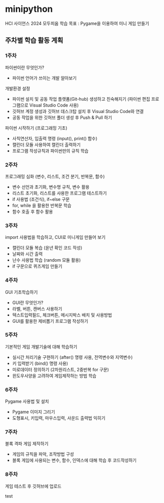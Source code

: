 # minipython
HCI 사이언스 2024 모두피움
학습 목표 : Pygame을 이용하여 미니 게임 만들기

## 주차별 학습 활동 계획

### 1주차
 파이썬이란 무엇인가?
- 파이썬 언어가 쓰이는 개발 알아보기

개발환경 설정
- 파이썬 설치 및 공동 작업 플랫폼(Git-hub) 생성하고 친숙해지기
  (파이썬 편집 프로그램으로 Visual Studio Code 사용)
- 깃허브 계정 생성과 깃허브 데스크탑 설치 후 Visual Studio Code와 연결
- 공동 작업을 위한 깃허브 폴더 생성 후 Push & Pull 하기

파이썬 시작하기 (프로그래밍 기초)
- 사칙연산자, 입출력 명령 (input(), print() 함수)
- 캘린더 모듈 사용하여 캘린더 출력하기
- 프로그램 작성규칙과 파이썬만의 규칙 학습

### 2주차
프로그래밍 심화 (변수, 리스트, 조건 분기, 반복문, 함수)
- 변수 선언과 초기화, 변수명 규칙, 변수 활용
- 리스트 초기화, 리스트를 사용한 프로그램 테스트하기
- if 사용법 (조건식), if~else 구문
- for, while 을 활용한 반복문 학습
- 함수 호출 후 함수 활용

### 3주차
import 사용법을 학습하고, CUI로 미니게임 만들어 보기
- 캘린더 모듈 복습 (윤년 확인 코드 작성)
- 날짜와 시간 출력
- 난수 사용법 학습 (random 모듈 활용)
- if 구문으로 퀴즈게임 만들기

### 4주차
GUI 기초학습하기
- GUI란 무엇인가?
- 라벨, 버튼, 캔버스 사용하기
- 텍스트입력필드, 체크버튼, 메시지박스 배치 및 사용방법
- GUI를 활용한 제비뽑기 프로그램 작성하기

### 5주차
기본적인 게임 개발기술에 대해 학습하기
- 실시간 처리기술 구현하기 (after() 명령 사용, 전역변수와 지역변수)
- 키 입력받기 (bind() 명령 사용)
- 미로데이터 정의하기 (2차원리스트, 2중반복 for 구문)
- 윈도우사양을 고려하여 게임제작하는 방법 학습

### 6주차
Pygame 사용법 및 설치
- Pygame 이미지 그리기
- 도형표시, 키입력, 마우스입력, 사운드 출력법 익히기

### 7주차
블록 격파 게임 제작하기
- 게임의 규칙을 파악, 조작방법 구성
- 블록 게임에 사용되는 변수, 함수, 인덱스에 대해 학습 후 코드작성하기

### 8주차
게임 테스트 후 깃허브에 업로드

test